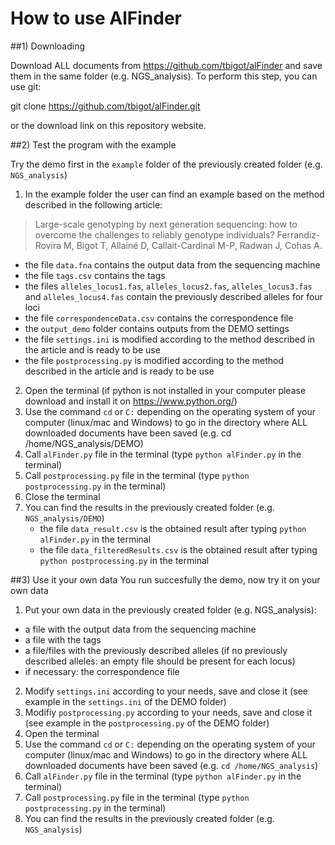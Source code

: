 # How to use AlFinder

##1) Downloading

Download ALL documents from https://github.com/tbigot/alFinder and save them in the same folder (e.g. NGS_analysis).
To perform this step, you can use git:

  git clone https://github.com/tbigot/alFinder.git

or the download  link on this repository website.


##2) Test the program with the example

Try the demo first in the `example` folder of the previously created folder (e.g. `NGS_analysis`)


1. In the example folder the user can find an example based on the method described in the following article:
> Large-scale genotyping by next generation sequencing: how to overcome the challenges to reliably genotype individuals?
Ferrandiz-Rovira M, Bigot T, Allainé D, Callait-Cardinal M-P, Radwan J, Cohas A.

 * the file `data.fna` contains the output data from the sequencing machine
 * the file `tags.csv` contains the tags
 * the files `alleles_locus1.fas`, `alleles_locus2.fas`, `alleles_locus3.fas` and `alleles_locus4.fas` contain the previously described alleles for four loci
 * the file `correspondenceData.csv` contains the correspondence file
 * the `output_demo` folder contains outputs from the DEMO settings  
 * the file `settings.ini` is modified according to the method described in the article and is ready to be use
 * the file `postprocessing.py` is modified according to the method described in the article and is ready to be use
2. Open the terminal (if python is not installed in your computer please download and install it on https://www.python.org/)
3. Use the command `cd` or `C:` depending on the operating system of your computer (linux/mac and Windows) to go in the directory where ALL downloaded documents have been saved (e.g. cd /home/NGS_analysis/DEMO)
4. Call `alFinder.py` file in the terminal (type `python alFinder.py` in the terminal)
5. Call `postprocessing.py` file in the terminal (type `python postprocessing.py` in the terminal)
6. Close the terminal
7. You can find the results in the previously created folder (e.g. `NGS_analysis/DEMO`)
    * the file `data_result.csv` is the obtained result after typing `python alFinder.py` in the terminal
    * the file `data_filteredResults.csv` is the obtained result after typing `python postprocessing.py` in the terminal

    
##3) Use it your own data
You run succesfully the demo, now try it on your own data
1. Put your own data in the previously created folder (e.g. NGS_analysis):
 * a file with the output data from the sequencing machine
 * a file with the tags
 * a file/files with the previously described alleles (if no previously described alleles: an empty file should be present for each locus)
 * if necessary: the correspondence file
2. Modify `settings.ini` according to your needs, save and close it (see example in the `settings.ini` of the DEMO folder)
3. Modifiy `postprocessing.py` according to your needs, save and close it (see example in the `postprocessing.py` of the DEMO folder)
4. Open the terminal
5. Use the command `cd` or `C:` depending on the operating system of your computer (linux/mac and Windows) to go in the directory where ALL downloaded documents have been saved (e.g. `cd /home/NGS_analysis`)
6. Call `alFinder.py` file in the terminal (type `python alFinder.py` in the terminal)
7. Call `postprocessing.py` file in the terminal (type `python postprocessing.py` in the terminal)
8. You can find the results in the previously created folder (e.g. `NGS_analysis`)




